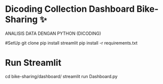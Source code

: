 # Dicoding Collection Dashboard Bike-Sharing ✨
ANALISIS DATA DENGAN PYTHON (DICODING)

#SetUp
git clone 
pip install streamlit
pip install -r requirements.txt

# Run Streamlit
cd bike-sharing/dashboard/
streamlit run Dashboard.py
